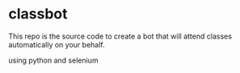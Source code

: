 # classbot
This repo is the source code to create a bot that will attend classes automatically on your behalf.

using python and selenium
